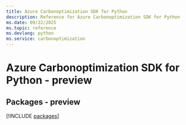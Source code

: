 ```yaml
---
title: Azure Carbonoptimization SDK for Python
description: Reference for Azure Carbonoptimization SDK for Python
ms.date: 09/22/2025
ms.topic: reference
ms.devlang: python
ms.service: carbonoptimization
---
```

# Azure Carbonoptimization SDK for Python - preview
## Packages - preview
[!INCLUDE [packages](carbonoptimization-index.md)]